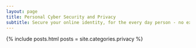 ```yaml
---
layout: page
title: Personal Cyber Security and Privacy
subtitle: Secure your online identity, for the every day person - no expertise required.
---
```

{% include posts.html posts = site.categories.privacy %}
<!--
<ul class="posts">
  {% for post in site.categories.privacy %}
    <li>
      <h2><a href="{{ post.url }}">{{ post.title }}</a></h2>
      {{ post.excerpt }}
    </li>
  {% endfor %}
</ul>
-->